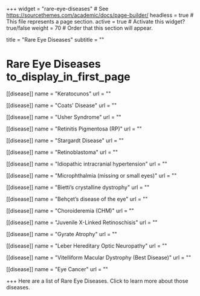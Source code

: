 +++
widget = "rare-eye-diseases"  # See https://sourcethemes.com/academic/docs/page-builder/
headless = true  # This file represents a page section.
active = true  # Activate this widget? true/false
weight = 70  # Order that this section will appear.

title = "Rare Eye Diseases"
subtitle = ""

# Rare Eye Diseases to_display_in_first_page

[[disease]]
  name = "Keratocunos"
  url = ""

[[disease]]
  name = "Coats' Disease"
  url = ""

[[disease]]
  name = "Usher Syndrome"
  url = ""

[[disease]]
  name = "Retinitis Pigmentosa (RP)"
  url = ""

[[disease]]
  name = "Stargardt Disease"
  url = ""

[[disease]]
  name = "Retinoblastoma"
  url = ""

[[disease]]
  name = "Idiopathic intracranial hypertension"
  url = ""  

[[disease]]
  name = "Microphthalmia (missing or small eyes)"
  url = ""

[[disease]]
  name = "Bietti’s crystalline dystrophy"
  url = ""

[[disease]]
  name = "Behçet’s disease of the eye"
  url = ""


[[disease]]
  name = "Choroideremia (CHM)"
  url = ""

[[disease]]
  name = "Juvenile X-Linked Retinoschisis"
  url = ""

[[disease]]
  name = "Gyrate Atrophy"
  url = ""

[[disease]]
  name = "Leber Hereditary Optic Neuropathy"
  url = ""

[[disease]]
  name = "Vitelliform Macular Dystrophy (Best Disease)"
  url = ""

[[disease]]
  name = "Eye Cancer"
  url = ""
  
+++
Here are a list of Rare Eye Diseases. Click to learn more about those diseases.

